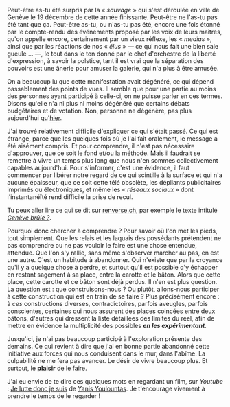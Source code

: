 Peut-être as-tu été surpris par la &laquo;&nbsp;*sauvage*&nbsp;&raquo; qui s'est déroulée en ville de Genève le 19 décembre de cette année finissante. Peut-être ne l'as-tu pas été tant que ça. Peut-être as-tu, ou n'as-tu pas été, encore une fois étonné par le compte-rendu des événements proposé par les voix de leurs maîtres, qu'on appelle encore, certainement par un vieux réflexe, les &laquo;&nbsp;*medias*&nbsp;&raquo;, ainsi que par les réactions de nos &laquo;&nbsp;*élus*&nbsp;&raquo; — ce qui nous fait une bien sale gueule &hellip; —, le tout dans le ton donné par le chef d'orchestre de la liberté d'expression, à savoir la polstice, tant il est vrai que la séparation des pouvoirs est une ânerie pour amuser la galerie, qui n'a plus à être amusée.

On a beaucoup lu que cette manifestation avait dégénéré, ce qui dépend passablement des points de vues. Il semble que pour une partie au moins des personnes ayant participé à celle-ci, on ne puisse parler en ces termes. Disons qu'elle n'a ni plus ni moins dégénéré que certains débats budgétaires et de votation. Non, personne ne dégénère, pas plus aujourd'hui qu'[hier](https://fr.wikipedia.org/wiki/Art_dégénéré "article fr.wikipedia sur l'art dégénéré").

J'ai trouvé relativement difficile d'expliquer ce qui s'était passé. Ce qui est étrange, parce que les quelques fois où je l'ai fait oralement, le message a été aisément compris. Et pour comprendre, il n'est pas nécessaire d'approuver, que ce soit le fond et/ou la méthode. Mais il faudrait se remettre à vivre un temps plus long que nous n'en sommes collectivement capables aujourd'hui. Pour s'informer, c'est une évidence, il faut commencer par libérer notre regard de ce qui scintille à la surface et qui n'a aucune épaisseur, que ce soit cette télé obsolète, les dépliants publicitaires imprimés ou électroniques, et même les &laquo;&nbsp;*réseaux sociaux*&nbsp;&raquo; dont l'instantanéïté rend difficile la prise de recul.

Tu peux aller lire ce qui se dit sur [renverse.ch](https://renverse.ch), par exemple le texte intitulé [*Genève brûle ?*](https://renverse.ch/Geneve-brule-454).

Pourquoi donc chercher à comprendre ? Pour savoir où l'on met les pieds, tout simplement. Que les relais et les laquais des possédants prétendent ne pas comprendre ou ne pas vouloir le faire est une chose entendue, attendue. Que l'on s'y rallie, sans même s'observer marcher au pas, en est une autre. C'est un habitude à abandonner. Qui n'existe que par la croyance qu'il y a quelque chose à perdre, et surtout qu'il est possible d'y échapper en restant sagement à sa place, entre la carotte et le bâton. Alors que cette place, cette carotte et ce bâton sont déjà perdus. Il n'en est plus question. La question est : que construisons-nous ? Ou plutôt, allons-nous participer à cette construction qui est en train de se faire ? Plus précisément encore : à *ces* constructions diverses, contradictoires, parfois aveugles, parfois conscientes, certaines qui nous assurent des places coincées entre deux bâtons, d'autres qui dressent la liste détaillées des limites du réel, afin de mettre en évidence la multiplicité des possibles ***en les expérimentant***.

Jusqu'ici, je n'ai pas beaucoup participé à l'exploration présente des demains. Ce qui revient à dire que j'ai en bonne partie abandonné cette initiative aux forces qui nous conduisent dans le mur, dans l'abîme. La culpabilité ne me fera pas avancer. Le désir de vivre beaucoup plus. Et surtout, le **plaisir** de le faire.

J'ai eu envie de te dire ces quelques mots en regardant un film, sur *Youtube* : [Je lutte donc je suis](https://www.youtube.com/watch?v=97HTxo20c-E) de [Yanis Youlountas](https://fr.wikipedia.org/wiki/Yannis_Youlountas). Je t'encourage vivement à prendre le temps de le regarder !
